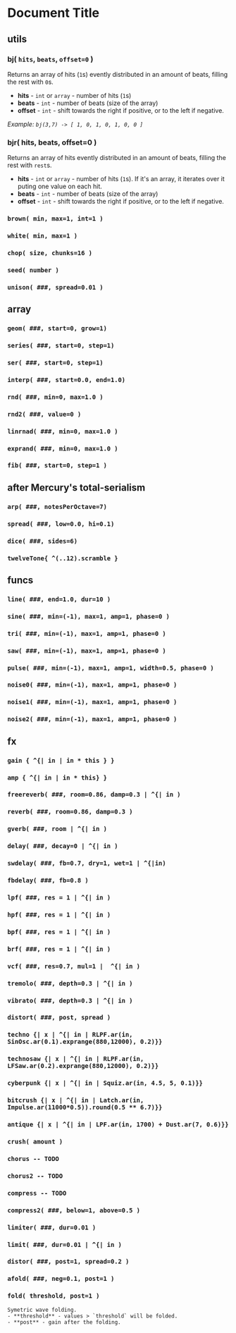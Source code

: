# Document Title

## utils

### bj( `hits`, `beats`, `offset=0` )

Returns an array of hits (`1`s) evently distributed in an amount of beats, filling the rest with `0`s. 
- **hits** - `int` or `array` - number of hits (`1`s)
- **beats** - `int` - number of beats (size of the array)
- **offset** - `int` - shift towards the right if positive, or to the left if negative.

*Example: `bj(3,7) -> [ 1, 0, 1, 0, 1, 0, 0 ]`*

### bjr( hits, beats, offset=0 )

Returns an array of hits evently distributed in an amount of beats, filling the rest with `rest`s. 
- **hits** - `int` or `array` - number of hits (`1`s). If it's an array, it iterates over it puting one value on each hit.
- **beats** - `int` - number of beats (size of the array)
- **offset** - `int` - shift towards the right if positive, or to the left if negative.
### `brown( min, max=1, int=1 )`
### `white( min, max=1 )`
### `chop( size, chunks=16 )`
### `seed( number )`
### `unison( ###, spread=0.01 )`
## array
### `geom( ###, start=0, grow=1)`
### `series( ###, start=0, step=1)`
### `ser( ###, start=0, step=1)`
### `interp( ###, start=0.0, end=1.0)`
### `rnd( ###, min=0, max=1.0 )`
### `rnd2( ###, value=0 )`
### `linrnad( ###, min=0, max=1.0 )`
### `exprand( ###, min=0, max=1.0 )`
### `fib( ###, start=0, step=1 )`
## after Mercury's total-serialism
### `arp( ###, notesPerOctave=7)`
### `spread( ###, low=0.0, hi=0.1)`
### `dice( ###, sides=6)`
### `twelveTone{ ^(..12).scramble }`
## funcs
### `line( ###, end=1.0, dur=10 )`
### `sine( ###, min=(-1), max=1, amp=1, phase=0 )`
### `tri( ###, min=(-1), max=1, amp=1, phase=0 )`
### `saw( ###, min=(-1), max=1, amp=1, phase=0 )`
### `pulse( ###, min=(-1), max=1, amp=1, width=0.5, phase=0 )`
### `noise0( ###, min=(-1), max=1, amp=1, phase=0 )`
### `noise1( ###, min=(-1), max=1, amp=1, phase=0 )`
### `noise2( ###, min=(-1), max=1, amp=1, phase=0 )`
## fx
### `gain { ^{| in | in * this } }`
### `amp { ^{| in | in * this} }`
### `freereverb( ###, room=0.86, damp=0.3 | ^{| in )`
### `reverb( ###, room=0.86, damp=0.3 )`
### `gverb( ###, room | ^{| in )`
### `delay( ###, decay=0 | ^{| in )`
### `swdelay( ###, fb=0.7, dry=1, wet=1 | ^{|in)`
### `fbdelay( ###, fb=0.8 )`
### `lpf( ###, res = 1 | ^{| in )`
### `hpf( ###, res = 1 | ^{| in )`
### `bpf( ###, res = 1 | ^{| in )`
### `brf( ###, res = 1 | ^{| in )`
### `vcf( ###, res=0.7, mul=1 |  ^{| in )`
### `tremolo( ###, depth=0.3 | ^{| in )`
### `vibrato( ###, depth=0.3 | ^{| in )`
### `distort( ###, post, spread )`
### `techno {| x | ^{| in | RLPF.ar(in, SinOsc.ar(0.1).exprange(880,12000), 0.2)}}`
### `technosaw {| x | ^{| in | RLPF.ar(in, LFSaw.ar(0.2).exprange(880,12000), 0.2)}}`
### `cyberpunk {| x | ^{| in | Squiz.ar(in, 4.5, 5, 0.1)}}`
### `bitcrush {| x | ^{| in | Latch.ar(in, Impulse.ar(11000*0.5)).round(0.5 ** 6.7)}}`
### `antique {| x | ^{| in | LPF.ar(in, 1700) + Dust.ar(7, 0.6)}}`
### `crush( amount )`
### `chorus -- TODO`
### `chorus2 -- TODO`
### `compress -- TODO`
### `compress2( ###, below=1, above=0.5 )`
### `limiter( ###, dur=0.01 )`
### `limit( ###, dur=0.01 | ^{| in )`
### `distor( ###, post=1, spread=0.2 )`
### `afold( ###, neg=0.1, post=1 )` 
### `fold( threshold, post=1 )` 

    Symetric wave folding.
    - **threshold** - values > `threshold` will be folded.
    - **post** - gain after the folding.
